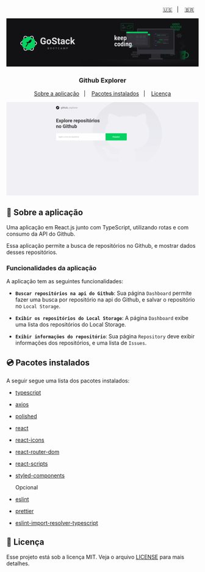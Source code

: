 <p align="right">
  <a href="README.en.md">🇺🇸</a>&nbsp;&nbsp;&nbsp;|&nbsp;&nbsp;&nbsp;
  <a href="README.md">🇧🇷</a>&nbsp;&nbsp;&nbsp;
</p>

<img alt="GoStack" src=./src/assets/header-bootcamp.png />

<h3 align="center">
  Github Explorer
</h3>

<p align="center">
  <a href="#rocket-sobre-a-aplicação">Sobre a aplicação</a>&nbsp;&nbsp;&nbsp;|&nbsp;&nbsp;&nbsp;
  <a href="#cd-pacotes-instalados">Pacotes instalados</a>&nbsp;&nbsp;&nbsp;|&nbsp;&nbsp;&nbsp;
  <a href="#memo-licença">Licença</a>
</p>

<img alt="Github Explorer" src=./src/assets/primeiro-projeto-react.gif />

## :rocket: Sobre a aplicação

 Uma aplicação em React.js junto com TypeScript, utilizando rotas e com consumo da API do Github.

 Essa aplicação permite a busca de repositórios no Github, e mostrar dados desses repositórios.

### Funcionalidades da aplicação

A aplicação tem as seguintes funcionalidades:

- **`Buscar repositórios na api do Github`**: Sua página `Dashboard` permite fazer uma busca por repositório na api do Github, e salvar o repositório no `Local Storage`.

- **`Exibir os repositórios do Local Storage`**: A página `Dashboard` exibe uma lista dos repositórios do Local Storage.

- **`Exibir informações do repositório`**: Sua página `Repository` deve exibir informações dos repositórios, e uma lista de `Issues`.

## :cd: Pacotes instalados

A seguir segue uma lista dos pacotes instalados:

- [typescript](https://www.typescriptlang.org/)
- [axios](https://github.com/axios/axios)
- [polished](https://polished.js.org/)
- [react](https://reactjs.org/)
- [react-icons](https://github.com/react-icons/react-icons#readme)
- [react-router-dom](https://github.com/ReactTraining/react-router#readme)
- [react-scripts](https://github.com/facebook/create-react-app#readme)
- [styled-components](https://styled-components.com/)

	Opcional
- [eslint](https://eslint.org/)
- [prettier](https://prettier.io/)
- [eslint-import-resolver-typescript](https://github.com/alexgorbatchev/eslint-import-resolver-typescript#readme)

## :memo: Licença

Esse projeto está sob a licença MIT. Veja o arquivo [LICENSE](LICENSE) para mais detalhes.
